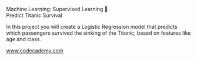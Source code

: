 Machine Learning: Supervised Learning 🤖 </br>
Predict Titanic Survival

In this project you will create a Logistic Regression model that predicts which passengers survived the sinking of the Titanic, based on features like age and class.


www.codecademy.com
